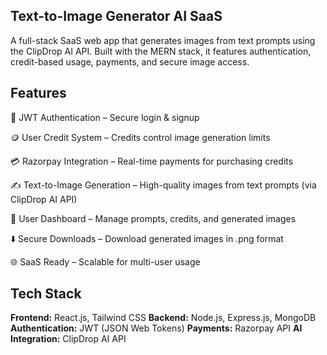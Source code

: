 ## Text-to-Image Generator AI SaaS

A full-stack SaaS web app that generates images from text prompts using the ClipDrop AI API.
Built with the MERN stack, it features authentication, credit-based usage, payments, and secure image access.

## Features

🔑 JWT Authentication – Secure login & signup

🪙 User Credit System – Credits control image generation limits

💳 Razorpay Integration – Real-time payments for purchasing credits

✍️ Text-to-Image Generation – High-quality images from text prompts (via ClipDrop AI API)

📂 User Dashboard – Manage prompts, credits, and generated images

⬇️ Secure Downloads – Download generated images in .png format

🌐 SaaS Ready – Scalable for multi-user usage

## Tech Stack

**Frontend:** React.js, Tailwind CSS
**Backend:** Node.js, Express.js, MongoDB
**Authentication:** JWT (JSON Web Tokens)
**Payments:** Razorpay API
**AI Integration:** ClipDrop AI API

